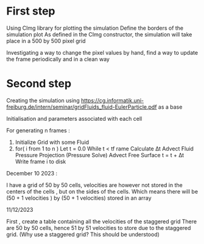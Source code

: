 # First step 

Using CImg library for plotting the simulation
Define the borders of the simulation plot
As defined in the CImg constructor, the simulation will take place in a 500 by 500 pixel grid 

Investigating a way to change the pixel values by hand, find a way to update the frame periodically and in a clean way

# Second step

Creating the simulation using https://cg.informatik.uni-freiburg.de/intern/seminar/gridFluids_fluid-EulerParticle.pdf
as a base

Initialisation and parameters associated with each cell 

For generating n frames :

1. Initialize Grid with some Fluid
2. for( i from 1 to n )
Let t = 0.0
While t < tf rame
Calculate ∆t
Advect Fluid
Pressure Projection (Pressure Solve)
Advect Free Surface
t = t + ∆t
Write frame i to disk

December 10 2023 :

I have a grid of 50 by 50 cells, velocities are however not stored in the centers of the cells , but on the sides of the cells.
Which means there will be (50 + 1 velocities ) by (50 + 1 velocities) stored in an array

11/12/2023

First , create a table containing all the velocities of the staggered grid
There are 50 by 50 cells, hence 51 by 51 velocities to store due to the staggered grid. (Why use a staggered grid? This should be understood)

